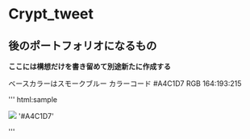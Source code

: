 # Crypt_tweet

## 後のポートフォリオになるもの

**ここには構想だけを書き留めて別途新たに作成する**

ベースカラーはスモークブルー
カラーコード #A4C1D7
RGB 164:193:215

''' html:sample

![](https://via.placeholder.com/16/c7e7f6/FFFFFF/?text=%20) '#A4C1D7'


'''